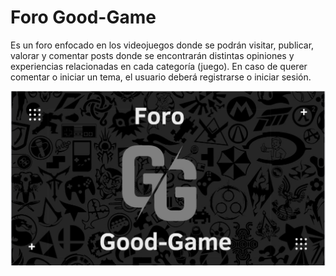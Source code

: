 # Foro Good-Game
Es un foro enfocado en los videojuegos donde se podrán visitar, publicar, valorar y comentar posts donde se encontrarán distintas opiniones y experiencias relacionadas en cada categoría (juego).
En caso de querer comentar o iniciar un tema, el usuario deberá registrarse o iniciar sesión.

![foro-good-game-image](./public/assets/foro%20good%20game.jpeg)
